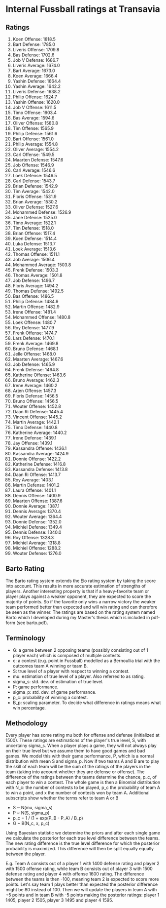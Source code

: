 # Internal Fussball ratings at Transavia
## Ratings
1. Koen Offense: 1818.5 
2. Bart Defense: 1785.0 
3. Liveris Offense: 1709.8 
4. Bas Defense: 1702.6 
5. Job V Defense: 1686.7 
6. Liveris Average: 1674.0 
7. Bart Average: 1673.0 
8. Koen Average: 1666.4 
9. Yashin Defense: 1664.4 
10. Yashin Average: 1642.2 
11. Liveris Defense: 1638.2 
12. Philip Offense: 1624.7 
13. Yashin Offense: 1620.0 
14. Job V Offense: 1611.5 
15. Timo Offense: 1603.4 
16. Bas Average: 1594.6 
17. Oliver Offense: 1580.8 
18. Tim Offense: 1565.9 
19. Philip  Defense: 1561.6 
20. Bart Offense: 1561.0 
21. Philip Average: 1554.8 
22. Oliver Average: 1554.2 
23. Carl Offense: 1549.5 
24. Maarten Defense: 1547.6 
25. Job Offense: 1546.9 
26. Carl Average: 1546.6 
27. Loek Defense: 1546.5 
28. Carl Defense: 1543.7 
29. Brian Defense: 1542.9 
30. Tim Average: 1542.0 
31. Floris Offense: 1531.9 
32. Brian Average: 1530.2 
33. Oliver Defense: 1527.6 
34. Mohammed Defense: 1526.9 
35. Jane Defense: 1525.0 
36. Timo Average: 1522.1 
37. Tim Defense: 1518.0 
38. Brian Offense: 1517.4 
39. Koen Defense: 1514.4 
40. Luka Defense: 1513.7 
41. Loek Average: 1513.6 
42. Thomas Offense: 1511.1 
43. Job Average: 1506.4 
44. Mohammed Average: 1503.8 
45. Frenk  Defense: 1503.3 
46. Thomas Average: 1501.8 
47. Job  Defense: 1496.7 
48. Floris Average: 1494.2 
49. Thomas Defense: 1492.5 
50. Bas Offense: 1486.5 
51. Philip Defense: 1484.9 
52. Martin Offense: 1482.9 
53. Irene Offense: 1481.4 
54. Mohammed Offense: 1480.8 
55. Loek Offense: 1480.7 
56. Roy Defense: 1477.9 
57. Frenk Offense: 1474.7 
58. Lars Defense: 1470.1 
59. Frenk Average: 1469.8 
60. Bruno Defense: 1468.1 
61. Jelle Offense: 1468.0 
62. Maarten Average: 1467.6 
63. Job Defense: 1465.9 
64. Frenk Defense: 1464.8 
65. Katherine Offense: 1463.6 
66. Bruno Average: 1462.3 
67. Irene Average: 1460.2 
68. Arjen Offense: 1457.3 
69. Floris Defense: 1456.5 
70. Bruno Offense: 1456.5 
71. Wouter Offense: 1452.8 
72. Daan Ri Defense: 1445.4 
73. Vincent Offense: 1445.2 
74. Martin Average: 1442.1 
75. Timo Defense: 1440.8 
76. Katherine Average: 1440.2 
77. Irene Defense: 1439.1 
78. Jay Offense: 1439.1 
79. Kassandra Offense: 1436.1 
80. Kassandra Average: 1424.9 
81. Donnie Offense: 1422.2 
82. Katherine Defense: 1416.8 
83. Kassandra Defense: 1413.8 
84. Daan Ri Offense: 1413.7 
85. Roy Average: 1403.1 
86. Martin Defense: 1401.2 
87. Laura Offense: 1401.1 
88. Dennis Offense: 1400.9 
89. Maarten Offense: 1387.6 
90. Donnie Average: 1387.1 
91. Dennis Average: 1370.4 
92. Wouter Average: 1364.4 
93. Donnie Defense: 1352.0 
94. Michiel Defense: 1349.4 
95. Dennis Defense: 1340.0 
96. Roy Offense: 1328.3 
97. Michiel Average: 1318.8 
98. Michiel Offense: 1288.2 
99. Wouter Defense: 1276.0 

## Barto Rating
The Barto rating system extends the Elo rating system by taking the score into account. This results in more accurate estimation of strengths of players. Another interesting property is that if a heavy-favorite team or player plays against a weaker opponent, they are expected to score the majority of points. So if the favorite only wins a narrow victory the weaker team performed better than expected and will win rating and can therefore be seen as the winner. The ratings are based on the rating system named Barto which I developed during my Master's thesis which is included in pdf-form (see barto.pdf).
## Terminology
- G: a game between 2 opposing teams (possibly consisting out of 1 player each) which is composed of multiple contests.
- c: a contest (e.g. point in Fussball) modelled as a Bernoullia trial with the outcomes team A winning or team B.
- S: true level of a player with respect to winning a contest.
- mu: estimation of true level of a player. Also referred to as rating.
- sigma_s: std. dev. of estimation of true level.
- P: game performance.
- sigma_p: std. dev. of game performance.
- p_c: probability of winning a contest.
- B_p: scaling parameter. To decide what difference in ratings means what win percentage.
## Methodology
Every player has some rating mu both for offense and defense (initialized at 1500). These ratings are estimations of the player's true level, S, with uncertainy sigma_s. When a player plays a game, they will not always play on their true level but we assume them to have good games and bad games. We model this with their game performance, P, which is a normal distribution with mean S and sigma_p. Now if two teams A and B are to play the skill of each team will be the sum of the ratings of the players in the team (taking into account whether they are defense or offense). The difference of the ratings between the teams determine the chance, p_c, of each player to win a contest. The whole game is then a Binomial distribution with N_c: the number of contests to be played, p_c the probability of team A to win a point, and x the number of contests won by team A. Additional subscripts show whether the terms refer to team A or B
- S ~ N(mu, sigma_s)
- P ~ N(S, sigma_p)
- p_c = 1 / (1 + exp(P_B - P_A) / B_p)
- G ~ B(N_c, x, p_c)

Using Bayesian statistic we determine the priors and after each single game we calculate the posterior for each true level difference between the teams. The new rating difference is the true level difference for which the posterior probability is maximized. This difference will then be split equally equally between the player. 

E.g. Team A consists out of a player 1 with 1400 defense rating and player 2 with 1500 offense rating, while team B consists out of player 3 with 1500 defense rating and player 4 with offense 1600 rating. The difference between the teams is then -100, meaning team 2 is expected to score more points. Let's say team 1 plays better than expected the posterior difference might be 80 instead of 100. Then we will update the players in team A with +5 points and in team B with -5 points making the posterior ratings: player 1 1405, player 2 1505, player 3 1495 and player 4 1595.
